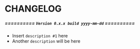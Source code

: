 # CHANGELOG

##### ========== `Version 0.x.x build yyyy-mm-dd` ==========
 - Insert `description #1` here
 - Another `description` will be here
